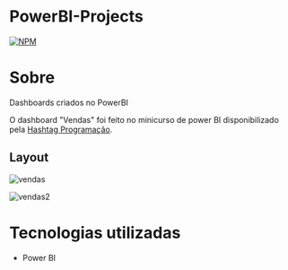 # PowerBI-Projects
[![NPM](https://img.shields.io/npm/l/react)](https://github.com/mateuscordeiro011/PowerBI-Projects/blob/main/LICENSE)

# Sobre

Dashboards criados no PowerBI

O dashboard "Vendas" foi feito no minicurso de power BI disponibilizado pela [Hashtag Programação](https://www.hashtagtreinamentos.com "Site da Hashtag").

## Layout
![vendas](https://github.com/mateuscordeiro011/PowerBI-Projects/assets/139250006/0a128888-8194-4eba-8ccd-477b2aefa387)

![vendas2](https://github.com/mateuscordeiro011/PowerBI-Projects/assets/139250006/47c48a35-da99-4aa7-8697-2a4c312de646)

# Tecnologias utilizadas

- Power BI

